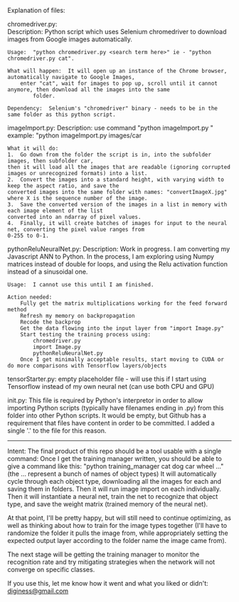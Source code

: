 Explanation of files:

chromedriver.py:  
	Description:  Python script which uses Selenium chromedriver to download images from Google images automatically.
	
	Usage:  "python chromedriver.py <search term here>" ie - "python chromedriver.py cat".
	
	What will happen:  It will open up an instance of the Chrome browser, automatically navigate to Google Images,
		enter "cat", wait for images to pop up, scroll until it cannot anymore, then download all the images into the same
			folder.
			
	Dependency:  Selenium's "chromedriver" binary - needs to be in the same folder as this python script.

imageImport.py:
	Description:  use command "python imageImport.py <relative folder path to images>" 
	              example: "python imageImport.py images/car
	
	What it will do:  
	1.  Go down from the folder the script is in, into the subfolder images, then subfolder car,
	then it will load all the images that are readable (ignoring corrupted images or unrecognized formats) into a list.
	2.  Convert the images into a standard height, with varying width to keep the aspect ratio, and save the
	converted images into the same folder with names: "convertImageX.jpg" where X is the sequence number of the image.
	3.  Save the converted version of the images in a list in memory with each image element of the list
	converted into an ndarray of pixel values.
	4.  Finally, it will create batches of images for input to the neural net, converting the pixel value ranges from
	0-255 to 0-1.
	

pythonReluNeuralNet.py:
	Description:  Work in progress.  I am converting my Javascript ANN to Python.  In the process, I am exploring using
		Numpy matrices instead of double for loops, and using the Relu activation function instead of a sinusoidal one.
		
	Usage:  I cannot use this until I am finished.
	
	Action needed:  
		Fully get the matrix multiplications working for the feed forward method
		Refresh my memory on backpropagation
		Recode the backprop
		Get the data flowing into the input layer from "import Image.py"
		Start testing the training process using:
			chromedriver.py
			import Image.py
			pythonReluNeuralNet.py
		Once I get minimally acceptable results, start moving to CUDA or do more comparisons with Tensorflow layers/objects

tensorStarter.py:
	empty placeholder file - will use this if I start using Tensorflow instead of my own neural net (can use both CPU and GPU)

init.py:
	This file is required by Python's interpretor in order to allow importing Python scripts (typically have filenames ending in .py) from this folder into other Python scripts.  It would be empty, but Github has a requirement that files have content in order to be committed.  I added a single '.' to the file for this reason.
	
------------------------------------------
Intent:
The final product of this repo should be a tool usable with a single command:
Once I get the training manager written, you should be able to give a command like this:  "python training_manager cat dog car wheel ..." (the ... represent a bunch of names of object types)
It will automatically cycle through each object type, downloading all the images for each and saving them in folders.  Then it will run image import on each individually.  Then it will instantiate a neural net, train the net to recognize that object type, and save the weight matrix (trained memory of the neural net).

At that point, I'll be pretty happy, but will still need to continue optimizing, as well as thinking about how to train for the image types together (I'll have to randomize the folder it pulls the image from, while appropriately setting the expected output layer according to the folder name the image came from).

The next stage will be getting the training manager to monitor the recognition rate and try mitigating strategies when the network will not converge on specific classes.

If you use this, let me know how it went and what you liked or didn't: diginess@gmail.com

